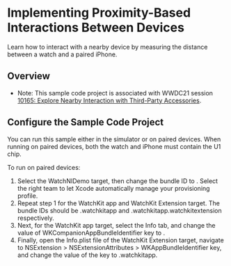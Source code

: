 # Implementing Proximity-Based Interactions Between Devices

Learn how to interact with a nearby device by measuring the distance between a 
watch and a paired iPhone.

## Overview

- Note: This sample code project is associated with WWDC21 session [10165: Explore Nearby Interaction with Third-Party Accessories](https://developer.apple.com/wwdc21/10165).

## Configure the Sample Code Project

You can run this sample either in the simulator or on paired devices. 
When running on paired devices, both the watch and iPhone must contain the U1 chip.

To run on paired devices:

1. Select the WatchNIDemo target, then change the bundle ID to <Your iOS app bundle ID>. Select the right team to let Xcode automatically manage your provisioning profile.
2. Repeat step 1 for the WatchKit app and WatchKit Extension target. The bundle IDs should be <Your iOS app bundle ID>.watchkitapp and <Your iOS app bundle ID>.watchkitapp.watchkitextension respectively.
3. Next, for the WatchKit app target, select the Info tab, and change the value of WKCompanionAppBundleIdentifier key to <Your iOS app bundle ID>.
4. Finally, open the Info.plist file of the WatchKit Extension target, navigate to NSExtension > NSExtensionAttributes > WKAppBundleIdentifier key, and change the value of the key to <Your iOS app bundle ID>.watchkitapp.
